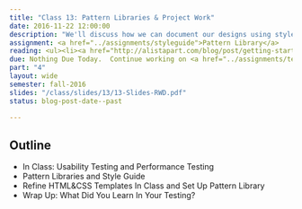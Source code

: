 ```yaml
---
title: "Class 13: Pattern Libraries & Project Work"
date: 2016-11-22 12:00:00
description: "We'll discuss how we can document our designs using style guides.  We'll also discuss how your designs and content might be integrated into an enterprise-level content management system.  Finally, we'll work on our prototypes in preparation for usability testing for the next class.  <i>Tentative Special Guest: Brad Frost via Skype</i>"
assignment: <a href="../assignments/styleguide">Pattern Library</a>
reading: <ul><li><a href="http://alistapart.com/blog/post/getting-started-with-pattern-libraries">Getting Started with Pattern Libraries by Anna Debenham</a></li><li><a href="http://bradfrost.com/blog/post/style-guide-best-practices/">Style Guide Best Practices by Brad Frost</a></li></ul>
due: Nothing Due Today.  Continue working on <a href="../assignments/testing">Performance & Usability Testing</a> and <a href="../assignments/templates">HTML/CSS Templates</a>.
part: "4"
layout: wide
semester: fall-2016
slides: "/class/slides/13/13-Slides-RWD.pdf"
status: blog-post-date--past

---
```


## Outline

* In Class: Usability Testing and Performance Testing
* Pattern Libraries and Style Guide
* Refine HTML&CSS Templates In Class and Set Up Pattern Library
* Wrap Up:  What Did You Learn In Your Testing?
